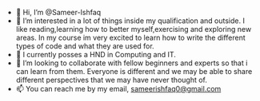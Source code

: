 - 👋 Hi, I’m @Sameer-Ishfaq
- 👀 I’m interested in a lot of things inside my qualification and outside. I like reading,learning how to better myself,exercising and exploring new areas. In my course im very excited to learn how to write the different types of code and what they are used for.
- 🌱 I currently posses a HND in Computing and IT.
- 💞️ I’m looking to collaborate with fellow beginners and experts so that i can learn from them. Everyone is different and we may be able to share different perspectives that we may have never thought of.
- 📫 You can reach me by my email, sameerishfaq0@gmail.com

<!---
Sameer-Ishfaq/Sameer-Ishfaq is a ✨ special ✨ repository because its `README.md` (this file) appears on your GitHub profile.
You can click the Preview link to take a look at your changes.
--->
